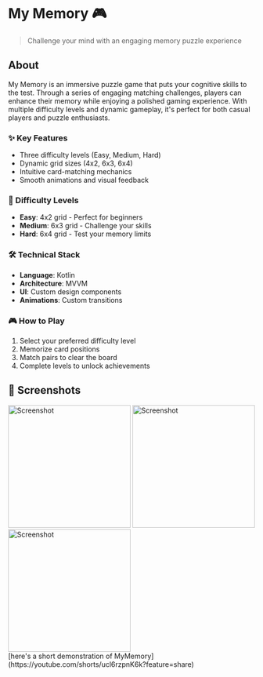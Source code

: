 # My Memory 🎮
> Challenge your mind with an engaging memory puzzle experience

## About
My Memory is an immersive puzzle game that puts your cognitive skills to the test. Through a series of engaging matching challenges, players can enhance their memory while enjoying a polished gaming experience. With multiple difficulty levels and dynamic gameplay, it's perfect for both casual players and puzzle enthusiasts.

### ✨ Key Features
- Three difficulty levels (Easy, Medium, Hard)
- Dynamic grid sizes (4x2, 6x3, 6x4)
- Intuitive card-matching mechanics
- Smooth animations and visual feedback

### 🎯 Difficulty Levels
- **Easy**: 4x2 grid - Perfect for beginners
- **Medium**: 6x3 grid - Challenge your skills
- **Hard**: 6x4 grid - Test your memory limits

### 🛠️ Technical Stack
- **Language**: Kotlin
- **Architecture**: MVVM
- **UI**: Custom design components
- **Animations**: Custom transitions

### 🎮 How to Play
1. Select your preferred difficulty level
2. Memorize card positions
3. Match pairs to clear the board
4. Complete levels to unlock achievements

## 📱 Screenshots
<img src="https://github.com/user-attachments/assets/95cb438f-c42c-42b0-823c-30be813ea43b" alt="Screenshot" width="250">
<img src="https://github.com/user-attachments/assets/415d0bb0-ffe3-4b72-9689-5c0183b0d4ee" alt="Screenshot" width="250">
<img src="https://github.com/user-attachments/assets/b5536864-a4c1-4227-af16-9fcf55acd48f" alt="Screenshot" width="250">
<br>
[here's a short demonstration of MyMemory](https://youtube.com/shorts/ucl6rzpnK6k?feature=share)

